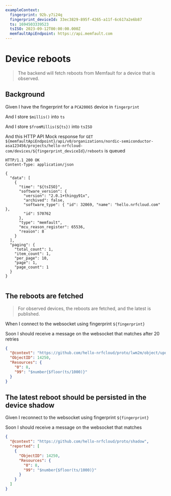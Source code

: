 ```yaml
---
exampleContext:
  fingerprint: 92b.y7i24q
  fingerprint_deviceId: 33ec3829-895f-4265-a11f-6c617a2e6b87
  ts: 1694503339523
  tsISO: 2023-09-12T00:00:00.000Z
  memfaultApiEndpoint: https://api.memfault.com
---
```


# Device reboots

> The backend will fetch reboots from Memfault for a device that is observed.

## Background

Given I have the fingerprint for a `PCA20065` device in `fingerprint`

And I store `$millis()` into `ts`

And I store `$fromMillis(${ts})` into `tsISO`

And this HTTP API Mock response for
`GET ${memfaultApiEndpoint}/api/v0/organizations/nordic-semiconductor-asa123456/projects/hello-nrfcloud-com/devices/${fingerprint_deviceId}/reboots`
is queued

```
HTTP/1.1 200 OK
Content-Type: application/json

{
  "data": [
    {
      "time": "${tsISO}",
      "software_version": {
        "version": "2.0.1+thingy91x",
        "archived": false,
        "software_type": { "id": 32069, "name": "hello.nrfcloud.com" },
        "id": 570762
      },
      "type": "memfault",
      "mcu_reason_register": 65536,
      "reason": 8
    }
  ],
  "paging": {
    "total_count": 1,
    "item_count": 1,
    "per_page": 10,
    "page": 1,
    "page_count": 1
  }
}


```

## The reboots are fetched

> For observed devices, the reboots are fetched, and the latest is published.

When I connect to the websocket using fingerprint `${fingerprint}`

Soon I should receive a message on the websocket that matches after 20 retries

```json
{
  "@context": "https://github.com/hello-nrfcloud/proto/lwm2m/object/update",
  "ObjectID": 14250,
  "Resources": {
    "0": 8,
    "99": "$number{$floor(ts/1000)}"
  }
}
```

## The latest reboot should be persisted in the device shadow

Given I reconnect to the websocket using fingerprint `${fingerprint}`

Soon I should receive a message on the websocket that matches

```json
{
  "@context": "https://github.com/hello-nrfcloud/proto/shadow",
  "reported": [
    {
      "ObjectID": 14250,
      "Resources": {
        "0": 8,
        "99": "$number{$floor(ts/1000)}"
      }
    }
  ]
}
```
